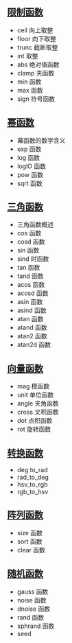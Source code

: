 
## [限制函数](./限制函数.md)
- ceil 向上取整
- floor 向下取整
- trunc 截断取整
- int 取整
- abs 绝对值函数
- clamp 夹函数
- min 函数
- max 函数
- sign 符号函数

## [幂函数]()
- 幕函数的数学含义
- exp 函数
- log 函数
- loglO 函数
- pow 函数
- sqrt 函数

## [三角函数]()
- 三角函数概述
- cos 函数
- cosd 函数
- sin 函数
- sind 时函数
- tan 函数
- tand 函数
- acos 函数
- acosd 函数
- asin 函数
- asind 函数
- atan 函数
- atand 函数
- atan2 函数
- atan2d 函数

## [向量函数]()
- mag 模函数
- unit 单位函数
- angle 夹角函数
- cross 叉积函数
- dot 点积函数
- rot 旋转函数

## [转换函数]()
- deg to_rad
- rad_to_deg
- hsv_to_rgb
- rgb_to_hsv

## [阵列函数]()
- size 函数
- sort 函数
- clear 函数

## [随机函数]()
- gauss 函数
- noise 函数
- dnoise 函数
- rand 函数
- sphrand 函数
- seed